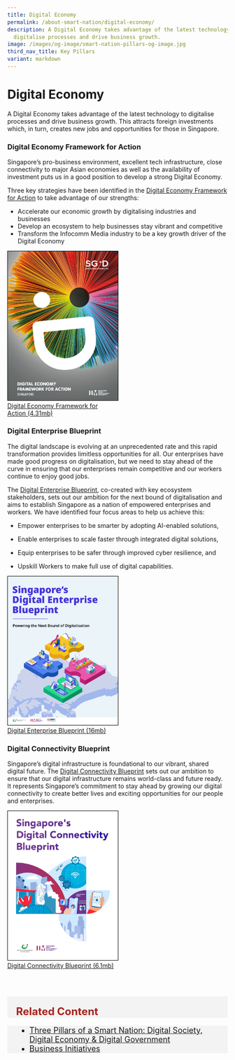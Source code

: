 ```yaml
---
title: Digital Economy
permalink: /about-smart-nation/digital-economy/
description: A Digital Economy takes advantage of the latest technology to
  digitalise processes and drive business growth.
image: /images/og-image/smart-nation-pillars-og-image.jpg
third_nav_title: Key Pillars
variant: markdown
---
```

# Digital Economy

A Digital Economy takes advantage of the latest technology to digitalise processes and drive business growth. This attracts foreign investments which, in turn, creates new jobs and opportunities for those in Singapore.

### Digital Economy Framework for Action

Singapore’s pro-business environment, excellent tech infrastructure, close connectivity to major Asian economies as well as the availability of investment puts us in a good position to develop a strong Digital Economy.

Three key strategies have been identified in the <a href="https://www.imda.gov.sg/About-IMDA/infocomm-media-landscape/SGDigital/Digital-Economy-Framework-for-Action">Digital Economy Framework for Action</a> to take advantage of our strengths:
* Accelerate our economic growth by digitalising industries and businesses
* Develop an ecosystem to help businesses stay vibrant and competitive
* Transform the Infocomm Media  industry to be a key growth driver of the Digital Economy

<div style="width:50%"> 
 <a href="/files/abt-smart-nation/sgd framework for action.pdf"><img style="border:1px solid black;" src="/images/abt-smart-nation/digital-economy-framework2.png" alt="Digital Economy Framework for Action">Digital Economy Framework for Action (4.31mb)</a>
</div>

### Digital Enterprise Blueprint

The digital landscape is evolving at an unprecedented rate and this rapid transformation provides limitless opportunities for all. Our enterprises have made good progress on digitalisation, but we need to stay ahead of the curve in ensuring that our enterprises remain competitive and our workers continue to enjoy good jobs.

The&nbsp;[Digital Enterprise Blueprint](https://www.mci.gov.sg/digital-enterprise-blueprint/), co-created with key ecosystem stakeholders, sets out our ambition for the next bound of digitalisation and aims to establish Singapore as a nation of empowered enterprises and workers. We have identified&nbsp;four focus areas&nbsp;to help us achieve this:

* Empower enterprises to be smarter by adopting AI-enabled solutions,

* Enable enterprises to scale faster through integrated digital solutions,

* Equip enterprises to be safer through improved cyber resilience, and

* Upskill Workers to make full use of digital capabilities.

<div style="width:50%"> 
 <a href="https://file.go.gov.sg/deb-report-2024.pdf"><img style="border:1px solid black;" src="/images/abt-smart-nation/digital_enterprise_blueprint.png" alt="Digital Enterprise Blueprint">Digital Enterprise Blueprint (16mb)</a>
</div>

### Digital Connectivity Blueprint

Singapore’s digital infrastructure is foundational to our vibrant, shared digital future. The [Digital Connectivity Blueprint](https://www.imda.gov.sg/how-we-can-help/digital-connectivity-blueprint) sets out our ambition to ensure that our digital infrastructure remains world-class and future ready. It represents Singapore’s commitment to stay ahead by growing our digital connectivity to create better lives and exciting opportunities for our people and enterprises.

<div style="width:50%"> 
 <a href="https://www.imda.gov.sg/-/media/imda/files/programme/digital-connectivity-blueprint/digital-connectivity-blueprint-report.pdf"><img style="border:1px solid black;" src="/images/abt-smart-nation/digital_connectivity_blueprint.png" alt="Digital Connectivity Blueprint">Digital Connectivity Blueprint (6.1mb)</a>
</div>



<br><br>

<div class="row" style="font-size:24px; font-weight: 700; color: #a6221c; background-color: #f3f3f3; padding: 20px 0px 0px 20px;"> Related Content</div>

<div class="row" style="font-size:18px ;background-color: #f3f3f3; padding: 0px 25px 0px 20px;">
	<ul>
		<li><a href="/about-smart-nation/pillars-of-smart-nation">Three Pillars of a Smart Nation: Digital Society, Digital Economy &amp; Digital Government</a></li>
	<li><a href="/initiatives/business">Business Initiatives</a></li>
	</ul>
</div>